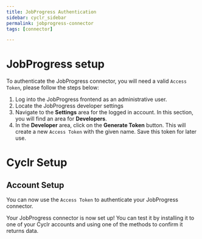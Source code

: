 ```yaml
---
title: JobProgress Authentication
sidebar: cyclr_sidebar
permalink: jobprogress-connector
tags: [connector]

---
```


# JobProgress setup

To authenticate the JobProgress connector, you will need a valid `Access Token`, please follow the steps below:

1. Log into the JobProgress frontend as an administrative user.
2. Locate the JobProgress developer  settings
3. Navigate to the **Settings** area for the logged in account. In this section, you will find an area for **Developers**.
4. In the **Developer** area, click on the **Generate Token** button. This will create a new `Access Token` with the given name. Save this token for later use.

# Cyclr Setup

## Account Setup

You can now use the `Access Token` to authenticate your JobProgress connector.

Your JobProgress connector is now set up! You can test it by installing it to one of your Cyclr accounts and using one of the methods to confirm it returns data. 
